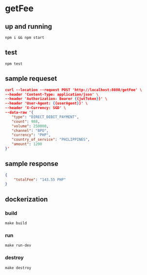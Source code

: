 # getFee
## up and running
```shell
npm i && npm start
```
## test 
```shell
npm test
```
## sample requeset
```json
curl --location --request POST 'http://localhost:8080/getFee' \
--header 'Content-Type: application/json' \
--header 'Authorization: Bearer {{jwtToken}}' \
--header 'User-Agent: {{userAgent}}' \
--header 'X-Currency: SGD' \
--data-raw '{
   "type": "DIRECT_DEBIT_PAYMENT",
   "count": 988,
   "volume": 250000,
   "channel": "BPO",
   "currency": "PHP",
   "country_of_service": "PHILIPPINES",
   "amount": 1200
}'

```

## sample response
```json
{
    "totalFee": "143.55 PHP"
}
```


## dockerization

### build
```shell
make build
```

### run
```shell
make run-dev
```

### destroy
```shell
make destroy
```